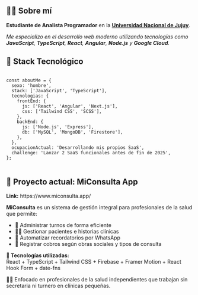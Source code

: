<!-- SOBRE MÍ -->
<h2>👨‍💻 Sobre mí</h2>
<p><strong>Estudiante de Analista Programador</strong> en la 
  <a href="https://www.unju.edu.ar/" target="_blank"><strong>Universidad Nacional de Jujuy</strong></a>.
</p>
<p>
  <em>Me especializo en el desarrollo web moderno utilizando tecnologías como 
    <strong>JavaScript</strong>, <strong>TypeScript</strong>, <strong>React</strong>, 
    <strong>Angular</strong>, <strong>Node.js</strong> y <strong>Google Cloud</strong>.
  </em>
</p>

<!-- STACK TECNOLÓGICO -->
<h2>🧠 Stack Tecnológico</h2>
<pre>
<code>
const aboutMe = {
  sexo: 'hombre',
  stack: ['JavaScript', 'TypeScript'],
  tecnologias: {
    frontEnd: {
      js: ['React', 'Angular', 'Next.js'],
      css: ['Tailwind CSS', 'SCSS'],
    },
    backEnd: {
      js: ['Node.js', 'Express'],
      db: ['MySQL', 'MongoDB', 'Firestore'],
    },
  },
  ocupacionActual: 'Desarrollando mis propios SaaS',
  challenge: 'Lanzar 2 SaaS funcionales antes de fin de 2025',
};
</code>
</pre>

<!-- PROYECTO ACTUAL -->
<h2>🚀 Proyecto actual: <strong>MiConsulta App</strong></h2>
<strong>Link:</strong> https://www.miconsulta.app/
<p><strong>MiConsulta</strong> es un sistema de gestión integral para profesionales de la salud que permite:</p>
<ul>
  <li>📅 Administrar turnos de forma eficiente</li>
  <li>🧑‍⚕️ Gestionar pacientes e historias clínicas</li>
  <li>📲 Automatizar recordatorios por WhatsApp</li>
  <li>🧾 Registrar cobros según obras sociales y tipos de consulta</li>
</ul>
<p><strong>🔧 Tecnologías utilizadas:</strong><br/>
  React + TypeScript + Tailwind CSS + Firebase + Framer Motion + React Hook Form + date-fns
</p>
<p>👨‍⚕️ Enfocado en profesionales de la salud independientes que trabajan sin secretaria ni turnero en clínicas pequeñas.</p>
